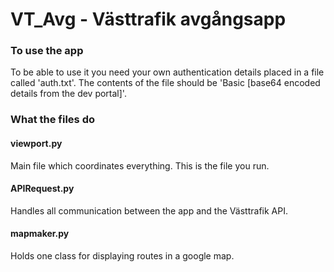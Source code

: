 # VT_Avg - Västtrafik avgångsapp

### To use the app
To be able to use it you need your own authentication details placed in a file called 'auth.txt'. The contents of the file should be 'Basic [base64 encoded details from the dev portal]'.


### What the files do

#### viewport.py
Main file which coordinates everything. This is the file you run.

#### APIRequest.py
Handles all communication between the app and the Västtrafik API.

#### mapmaker.py
Holds one class for displaying routes in a google map.
